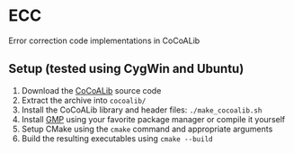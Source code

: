 # ECC

Error correction code implementations in CoCoALib

## Setup (tested using CygWin and Ubuntu)

1. Download the [CoCoALib](https://cocoa.dima.unige.it/cocoa/cocoalib/) source code
2. Extract the archive into `cocoalib/`
3. Install the CoCoALib library and header files: `./make_cocoalib.sh`
4. Install [GMP](https://gmplib.org/) using your favorite package manager or compile it yourself
5. Setup CMake using the `cmake` command and appropriate arguments
6. Build the resulting executables using `cmake --build`
